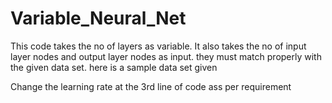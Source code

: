 # Variable_Neural_Net

This code takes the no of layers as variable. It also takes the no of input layer nodes and output layer nodes as input. they must match properly with the given data set. here is a sample data set given

Change the learning rate at the 3rd line of code ass per requirement
